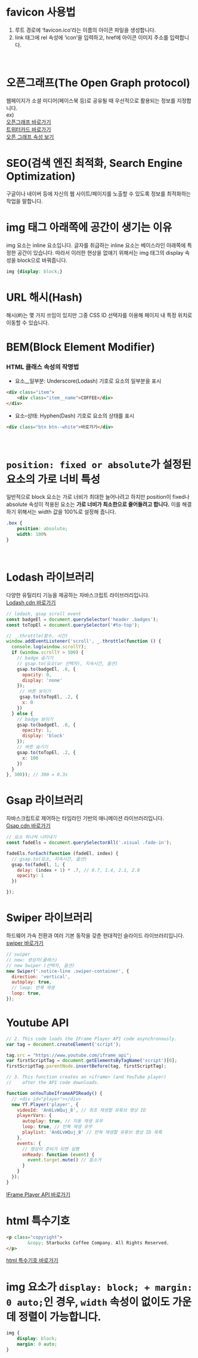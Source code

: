 # favicon 사용법

1. 루트 경로에 ‘favicon.ico’라는 이름의 아이콘 파일을 생성합니다.
2. link 태그에 rel 속성에 ‘icon’을 입력하고, href에 아이콘 이미지 주소를 입력합니다.
<br/>

# 오픈그래프(The Open Graph protocol)

웹페이지가 소셜 미디어(페이스북 등)로 공유될 때 우선적으로 활용되는 정보를 지정합니다.
<br/>
ex) <br/>
[오픈그래프 바로가기](https://images.velog.io/images/cjw960703/post/35697ea5-f484-47bc-860a-47213830b01b/%E1%84%89%E1%85%B3%E1%84%8F%E1%85%B3%E1%84%85%E1%85%B5%E1%86%AB%E1%84%89%E1%85%A3%E1%86%BA%202021-03-02%20%E1%84%8B%E1%85%A9%E1%84%92%E1%85%AE%2010.49.53.png)
<br/>
[트위터카드 바로가기](https://developer.twitter.com/en/docs/twitter-for-websites/cards/guides/getting-started)
<br/>
[오픈 그래프 속성 보기](https://ogp.me/)
<br/>
# SEO(검색 엔진 최적화, Search Engine Optimization)

구글이나 네이버 등에 자신의 웹 사이트/페이지를 노출할 수 있도록 정보를 최적화하는 작업을 말합니다.

# img 태그 아래쪽에 공간이 생기는 이유



img 요소는 inline 요소입니다. 글자를 취급하는 inline 요소는 베이스라인 아래쪽에 특정한 공간이 있습니다.
따라서 이러한 현상을 없애기 위해서는 img 태그의 display 속성을 block으로 바꿔줍니다.
```css
img {display: block;}
```





# URL 해시(Hash)

해시(#)는 몇 가지 쓰임이 있지만 그중 CSS ID 선택자를 이용해 페이지 내 특정 위치로 이동할 수 있습니다. 



# BEM(Block Element Modifier)

### HTML 클래스 속성의 작명법
- 요소__일부분: Underscore(Lodash) 기호로 요소의 일부분을 표시
```html
<div class="item">
    <div class="item__name">COFFEE</div>
</div>
```
- 요소–상태: Hyphen(Dash) 기호로 요소의 상태를 표시
```html
<div class="btn btn--white">바로가기</div>
```
<br/>



# `position: fixed or absolute`가 설정된 요소의  가로 너비 특성

일반적으로 block 요소는 가로 너비가 최대한 늘어나려고 하지만
position이 fixed나 absolute 속성이 적용된 요소는 **가로 너비가 최소한으로 줄어들려고 합니다.** 
이를 해결하기 위해서는 width 값을 100%로 설정해 줍니다.

```css
.box {
    position: absolute;
    width: 100%
}
```
<br/>

# Lodash 라이브러리
다양한 유틸리티 기능을 제공하는 자바스크립트 라이브러리입니다. <br/>
[Lodash cdn 바로가기](https://cdnjs.com/libraries/lodash.js)
```js
// lodash, gsap scroll event
const badgeEl = document.querySelector('header .badges');
const toTopEl = document.querySelector('#to-top');

// _.throttle(함수, 시간)
window.addEventListener('scroll', _.throttle(function () {
  console.log(window.scrollY);
  if (window.scrollY > 500) {
    // badge 숨기기
    // gsap.to(요소(or 선택자), 지속시간, 옵션)
    gsap.to(badgeEl, .6, {
      opacity: 0,
      display: 'none'
    });
     // 버튼 보이기
     gsap.to(toTopEl, .2, {
      x: 0
    })
  } else {
    // badge 보이기
    gsap.to(badgeEl, .6, {
      opacity: 1,
      display: 'block'
    });
    // 버튼 숨기기
    gsap.to(toTopEl, .2, {
      x: 100
    })
  }
}, 300)); // 300 = 0.3s
```

# Gsap 라이브러리
자바스크립트로 제어하는 타임라인 기반의 애니메이션 라이브러리입니다. <br/>
[Gsap cdn 바로가기](https://cdnjs.com/libraries/gsap)

```js
// 요소 하나씩 나타내기
const fadeEls = document.querySelectorAll('.visual .fade-in');

fadeEls.forEach(function (fadeEl, index) {
  // gsap.to(요소, 지속시간, 옵션)
  gsap.to(fadeEl, 1, {
    delay: (index + 1) * .7, // 0.7, 1.4, 2.1, 2.8
    opacity: 1
  })

});
```

# Swiper 라이브러리
하드웨어 가속 전환과 여러 기본 동작을 갖춘 현대적인 슬라이드 라이브러리입니다. <br/>
[swiper 바로가기](https://swiperjs.com/)

```js
// swiper
// new: 생성자(클래스)
// new Swiper (선택자, 옵션)
new Swiper('.notice-line .swiper-container', {
  direction: 'vertical',
  autoplay: true,
  // loop: 반복 재생
  loop: true,
});
```


# Youtube API

```js
// 2. This code loads the IFrame Player API code asynchronously.
var tag = document.createElement('script');

tag.src = "https://www.youtube.com/iframe_api";
var firstScriptTag = document.getElementsByTagName('script')[0];
firstScriptTag.parentNode.insertBefore(tag, firstScriptTag);

// 3. This function creates an <iframe> (and YouTube player)
//    after the API code downloads.

function onYouTubeIframeAPIReady() {
  // <div id="player"></div>
  new YT.Player('player', {
    videoId: 'An6LvWQuj_8', // 최초 재생할 유튜브 영상 ID
    playerVars: {
      autoplay: true, // 자동 재생 유무
      loop: true, // 반복 재생 유무
      playlist: 'An6LvWQuj_8' // 반복 재생할 유튜브 영상 ID 목록
    },
    events: {
      // 영상이 준비가 되면 실행
      onReady: function (event) {
        event.target.mute() // 음소거
      }
    }
  });
}
```


[IFrame Player API 바로가기](https://developers.google.com/youtube/iframe_api_reference)

# html 특수기호

```html
<p class="copyright">
        &copy; Starbucks Coffee Company. All Rights Reserved.
</p>
```
[html 특수기호 바로가기](https://www.w3schools.com/html/html_entities.asp)


# img 요소가 `display: block; + margin: 0 auto;`인 경우, `width` 속성이 없이도 **가운데 정렬**이 가능합니다.

```css
img {
    display: block;
    margin: 0 auto;
}
```


